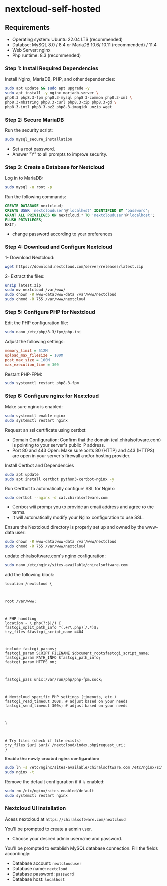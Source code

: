 # nextcloud-self-hosted
## Requirements
* Operating system: Ubuntu 22.04 LTS (recommended)
* Databse: MySQL 8.0 / 8.4 or MariaDB 10.6/ 10.11 (recommended) / 11.4
* Web Server: nginx
* Php runtime: 8.3 (recommended)

### Step 1: Install Required Dependencies

Install Nginx, MariaDB, PHP, and other dependencies:
```bash
sudo apt update && sudo apt upgrade -y
sudo apt install -y nginx mariadb-server \
php8.3 php8.3-fpm php8.3-mysql php8.3-common php8.3-xml \
php8.3-mbstring php8.3-curl php8.3-zip php8.3-gd \
php8.3-intl php8.3-bz2 php8.3-imagick unzip wget
```
### Step 2: Secure MariaDB

Run the security script:

```bash
sudo mysql_secure_installation
```
* Set a root password.
* Answer "Y" to all prompts to improve security.

### Step 3: Create a Database for Nextcloud

Log in to MariaDB:

```bash
sudo mysql -u root -p
```
Run the following commands:
```sql
CREATE DATABASE nextcloud;
CREATE USER 'nextclouduser'@'localhost' IDENTIFIED BY 'password';
GRANT ALL PRIVILEGES ON nextcloud.* TO 'nextclouduser'@'localhost';
FLUSH PRIVILEGES;
EXIT;
```
* change password according to your preferences

### Step 4: Download and Configure Nextcloud
1- Download Nextcloud:
```bash
wget https://download.nextcloud.com/server/releases/latest.zip
```
2- Extract the files:

```bash
unzip latest.zip
sudo mv nextcloud /var/www/
sudo chown -R www-data:www-data /var/www/nextcloud
sudo chmod -R 755 /var/www/nextcloud
```
### Step 5: Configure PHP for Nextcloud
Edit the PHP configuration file:
```bash
sudo nano /etc/php/8.3/fpm/php.ini
```
Adjust the following settings:

```ini
memory_limit = 512M
upload_max_filesize = 100M
post_max_size = 100M
max_execution_time = 300
```

Restart PHP-FPM:
```bash
sudo systemctl restart php8.3-fpm
```
### Step 6: Configure nginx for Nextcloud
Make sure nginx is enabled:
```bash
sudo systemctl enable nginx
sudo systemctl restart nginx
```
Request an ssl certificate using certbot:
* Domain Configuration: Confirm that the domain (cal.chiralsoftware.com) is pointing to your server's public IP address.
* Port 80 and 443 Open: Make sure ports 80 (HTTP) and 443 (HTTPS) are open in your server's firewall and/or hosting provider.

Install Certbot and Dependencies
```bash
sudo apt update
sudo apt install certbot python3-certbot-nginx -y
```
Run Certbot to automatically configure SSL for Nginx:

```bash
sudo certbot --nginx -d cal.chiralsoftware.com
```
* Certbot will prompt you to provide an email address and agree to the terms.
* It will automatically modify your Nginx configuration to use SSL.


Ensure the Nextcloud directory is properly set up and owned by the www-data user:

```bash
sudo chown -R www-data:www-data /var/www/nextcloud
sudo chmod -R 755 /var/www/nextcloud
```

uodate chiralsoftware.com's nginx configuration:

```bash
sudo nano /etc/nginx/sites-available/chiralsoftware.com
```

add the following block: 

```nginx
location /nextcloud {



root /var/www;



# PHP handling
location ~ \.php(?:$|/) {
fastcgi_split_path_info ^(.+?\.php)(/.*)$;
try_files $fastcgi_script_name =404;



include fastcgi_params;
fastcgi_param SCRIPT_FILENAME $document_root$fastcgi_script_name;
fastcgi_param PATH_INFO $fastcgi_path_info;
fastcgi_param HTTPS on;



fastcgi_pass unix:/var/run/php/php-fpm.sock;



# Nextcloud specific PHP settings (timeouts, etc.)
fastcgi_read_timeout 300s; # adjust based on your needs
fastcgi_send_timeout 300s; # adjust based on your needs



}



# Try files (check if file exists)
try_files $uri $uri/ /nextcloud/index.php$request_uri;
}
```
Enable the newly created nginx configuration: 

```bash
sudo ln -s /etc/nginx/sites-available/chiralsoftware.com /etc/nginx/sites-enabled/
sudo nginx -t
```

Remove the default configuration if it is enabled:

```bash
sudo rm /etc/nginx/sites-enabled/default
sudo systemctl restart nginx

```


### Nextcloud UI installation
Acess nextcloud at ``` https://chiralsoftware.com/nextcloud ``` 

You'll be prompted to create a admin user.
* Choose your desired admin username and password.


You'll be prompted to establish MySQL database connection.
Fill the fields accordingly:
* Database account: ```nextclouduser```
* Database name: ```nextcloud```
* Database password: ```password```
* Database host: ```localhost```

